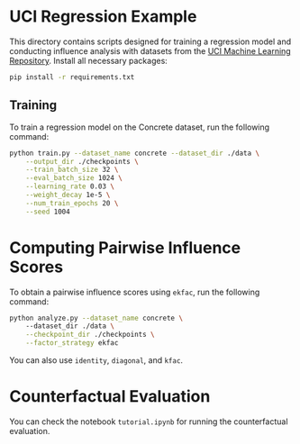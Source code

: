 # UCI Regression Example

This directory contains scripts designed for training a regression model and conducting influence analysis with 
datasets from the [UCI Machine Learning Repository](https://archive.ics.uci.edu/datasets). Install all necessary packages:

```bash
pip install -r requirements.txt
```

## Training

To train a regression model on the Concrete dataset, run the following command:
```bash
python train.py --dataset_name concrete --dataset_dir ./data \
    --output_dir ./checkpoints \
    --train_batch_size 32 \
    --eval_batch_size 1024 \
    --learning_rate 0.03 \
    --weight_decay 1e-5 \
    --num_train_epochs 20 \
    --seed 1004
```

# Computing Pairwise Influence Scores

To obtain a pairwise influence scores using `ekfac`, run the following command:
```bash
python analyze.py --dataset_name concrete \ 
    --dataset_dir ./data \
    --checkpoint_dir ./checkpoints \
    --factor_strategy ekfac
```
You can also use `identity`, `diagonal`, and `kfac`.

# Counterfactual Evaluation

You can check the notebook `tutorial.ipynb` for running the counterfactual evaluation.